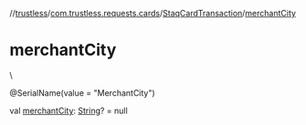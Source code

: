 //[trustless](../../../index.md)/[com.trustless.requests.cards](../index.md)/[StaqCardTransaction](index.md)/[merchantCity](merchant-city.md)

# merchantCity

\

@SerialName(value = &quot;MerchantCity&quot;)

val [merchantCity](merchant-city.md): [String](https://kotlinlang.org/api/latest/jvm/stdlib/kotlin/-string/index.html)? = null
